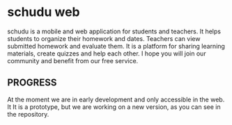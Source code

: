 # schudu web
schudu is a mobile and web application for students and teachers. It helps students to organize their homework and dates. Teachers can view submitted homework and evaluate them. It is a platform for sharing learning materials, create quizzes and help each other.
I hope you will join our community and benefit from our free service.

## PROGRESS
At the moment we are in early development and only accessible in the web. It 
It is a prototype, but we are working on a new version, as you can see in the repository.
